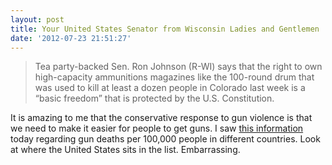 ```yaml
---
layout: post
title: Your United States Senator from Wisconsin Ladies and Gentlemen
date: '2012-07-23 21:51:27'
---
```


> Tea party-backed Sen. Ron Johnson (R-WI) says that the right to own high-capacity ammunitions magazines like the 100-round drum that was used to kill at least a dozen people in Colorado last week is a “basic freedom” that is protected by the U.S. Constitution.

It is amazing to me that the conservative response to gun violence is that we need to make it easier for people to get guns. I saw [this information](http://en.wikipedia.org/wiki/List_of_countries_by_firearm-related_death_rate) today regarding gun deaths per 100,000 people in different countries. Look at where the United States sits in the list. Embarrassing.

<!--kg-card-end: markdown-->